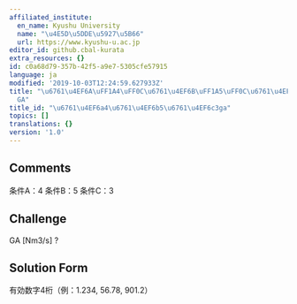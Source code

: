 ```yaml
---
affiliated_institute:
  en_name: Kyushu University
  name: "\u4E5D\u5DDE\u5927\u5B66"
  url: https://www.kyushu-u.ac.jp
editor_id: github.cbal-kurata
extra_resources: {}
id: c0a68d79-357b-42f5-a9e7-5305cfe57915
language: ja
modified: '2019-10-03T12:24:59.627933Z'
title: "\u6761\u4EF6A\uFF1A4\uFF0C\u6761\u4EF6B\uFF1A5\uFF0C\u6761\u4EF6C\uFF1A3\uFF0C\
  GA"
title_id: "\u6761\u4EF6a4\u6761\u4EF6b5\u6761\u4EF6c3ga"
topics: []
translations: {}
version: '1.0'
---
```


## Comments
条件A：4
条件B：5
条件C：3

## Challenge
GA [Nm3/s] ?

## Solution Form
有効数字4桁（例：1.234,  56.78,  901.2）




